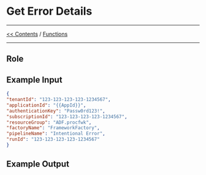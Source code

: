 # Get Error Details

___
[<< Contents](/procfwk/contents) / [Functions](/procfwk/functions)

___

## Role


## Example Input

```json
{
"tenantId": "123-123-123-123-1234567",
"applicationId": "{{AppId}}",
"authenticationKey": "Passw0rd123!",
"subscriptionId": "123-123-123-123-1234567",
"resourceGroup": "ADF.procfwk",
"factoryName": "FrameworkFactory",
"pipelineName": "Intentional Error",
"runId": "123-123-123-123-1234567"
}
```

## Example Output